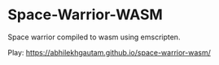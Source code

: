 # Space-Warrior-WASM

Space warrior compiled to wasm using emscripten.

Play: https://abhilekhgautam.github.io/space-warrior-wasm/
